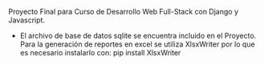 Proyecto Final para Curso de Desarrollo Web Full-Stack con Django y Javascript.
- El archivo de base de datos sqlite se encuentra incluido en el Proyecto.
Para la generación de reportes en excel se utiliza XlsxWriter por lo que es necesario instalarlo con:
    pip install XlsxWriter